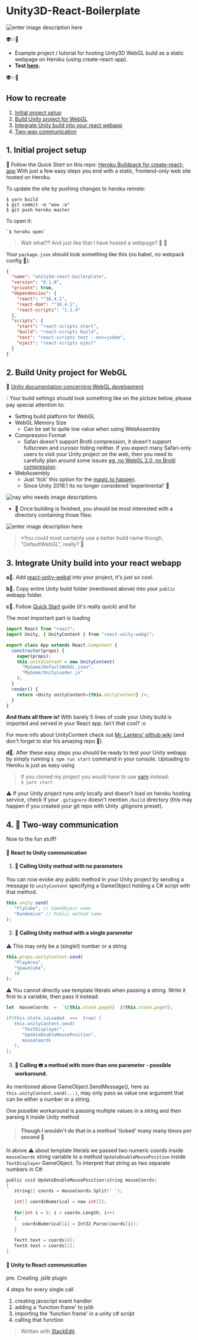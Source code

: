 
# Unity3D-React-Boilerplate
![enter image description here](https://lh3.googleusercontent.com/bCHwvLd87csFVIUVL_n6dJVh4eHB8yfNXfruyyQHyLcIpGto02edFrzR7xTH5B60964SyTIBilo "Example project picture")


👽✨🌊

- Example project / tutorial for hosting Unity3D WebGL build as a static webpage on Heroku (using create-react-app).
-  **Test [here](https://unity3d-react-boilerplate.herokuapp.com/).**

👽✨🌊

## How to recreate
1. [Initial project setup](#initial-project-setup)
2. [Build Unity project for WebGL](#build-unity-project-for-webgl)
3. [Integrate Unity build into your react webapp](#integrate-unity-build-into-your-react-webapp)
4. [Two-way communication](#dash-two-way-communication)

## 1. Initial project setup
:milky_way: Follow the *Quick Start* on this repo: [Heroku Buildpack for create-react-app](https://github.com/mars/create-react-app-buildpack#user-content-quick-start)
 With just a few easy steps  you end with a static, frontend-only web site hosted on Heroku.

To update the site by pushing changes to heroku remote:

    $ yarn build 
    $ git commit -m "wow :o"
    $ git push heroku master
To open it:

    `$ heroku open`

> Wait what?? And just like that I have hosted a webpage? :cake: :wine_glass:

Your `package.json` should look something like this (no babel, no webpack config :see_no_evil:):
```json
{
  "name": "unity3d-react-boilerplate",
  "version": "0.1.0",
  "private": true,
  "dependencies": {
    "react": "^16.4.1",
    "react-dom": "^16.4.1",
    "react-scripts": "1.1.4"
  },
  "scripts": {
    "start": "react-scripts start",
    "build": "react-scripts build",
    "test": "react-scripts test --env=jsdom",
    "eject": "react-scripts eject"
  }
}
```
## 2. Build Unity project for WebGL
:ocean: [Unity documentation concerning WebGL development](https://docs.unity3d.com/Manual/webgl-gettingstarted.html)

:droplet: Your build settings should look something like on the picture below, please pay special attention to:
 - Setting build platform for WebGL
 - WebGL Memory Size
	 - Can be set to quite low value when using WebAssembly
 - Compression Format
	 - Safari doesn't support Brotli compression, it doesn't support fullscreen and curosor hiding neither. If you expect many Safari-only users to visit your Unity project on the web, then you need to carefully plan around some issues [eg. no WebGL 2.0, no Brotli compression](https://docs.unity3d.com/Manual/webgl-browsercompatibility.html).
 - WebAssembly 
	 - Just 'tick' this option for the [magic to happen](https://blogs.unity3d.com/2018/08/15/webassembly-is-here/).
	 - Since Unity 2018.1 its no longer considered 'experimental' :unicorn:

![nay who needs image descriptions](https://lh3.googleusercontent.com/pGRf6tiQlR2MT5rdERBieRW8vbRqd8d_HDEuoHyIMY7Y6EhnmedZJlnFEfnrdqpIh2JgIrFn61Fu "heeey<3")

- :mag_right: Once building is finished, you should be most interested with a directory containing those files:

![enter image description here](https://lh3.googleusercontent.com/8RPc5jCsz49qIKGjSb-6uhIqgycsVlguKvMGjzH7A9oLtbJVgtU99vhz09ZLy7xVNVuHL3bXIm5Y "cool stuff")

> *You could most certainly use a better build name though. "DefaultWebGL", really? :hear_no_evil:

## 3. Integrate Unity build into your react webapp

**a:cherry_blossom:.** Add [react-unity-webgl](https://github.com/jeffreylanters/react-unity-webgl) into your project, *it's just so cool.*

**b:tulip:.** Copy entire Unity build folder (mentioned above) into your `public` webapp folder.

**c:hibiscus:.** Follow [Quick Start](https://github.com/jeffreylanters/react-unity-webgl/wiki/Quick-Start-Guide) guide (it's really *quick*) and for 

The most important part is loading
```js
import React from "react";
import Unity, { UnityContent } from "react-unity-webgl";

export class App extends React.Component {
  constructor(props) {
    super(props);
    this.unityContent = new UnityContent(
      "MyGame/DefaultWebGL.json",
      "MyGame/UnityLoader.js"
    );
  }
  render() {
    return <Unity unityContent={this.unityContent} />;
  }
}
```
**And thats all there is!** With barely 5 lines of code your Unity build is imported and served in your React app. Isn't that cool? :o

For more info about UnityContent check out [Mr. Lanters' github wiki](https://github.com/jeffreylanters/react-unity-webgl/wiki/Unity-Content) (and don't forget to star his amazing repo :tada:).

**d:blossom:.**  After these easy steps you should be ready to test your Unity webapp by simply running `$ npm run start` command in your console. Uploading to Heroku is just as easy using 

> If you cloned my project you would have to use [yarn](https://github.com/yarnpkg/yarn) instead:  
> `$ yarn start`

:warning: If your Unity project runs only locally and doesn't load on heroku hosting service, check if your `.gitignore` doesn't mention `/build` directory (this may happen if you created your git repo with Unity .gitignore preset).

## 4. :dash: Two-way communication
Now to the fun stuff!
#### :blue_book: React to Unity communication
1. #### :seedling: **Calling** Unity method with no parameters
You can now evoke any public method in your Unity project by sending a message to `unityContent` specifying a GameObject holding a C# script with that method.
```javascript
this.unity.send(
   "FlyCube", // GameObject name
   "Randomize" // Public method name
);
```
2. #### :ear_of_rice: **Calling** Unity method with a single parameter
:warning: This may only be a (single!) number or a string

```javascript
this.props.unityContent.send(
   "PlayArea",
   "SpawnCube",
   10
);
```
:warning: You cannot directly use template literals when passing a string. Write it first to a variable, then pass it instead. 
 ```javascript
 let  mouseCoords  =  `${this.state.pageX}  ${this.state.pageY};
 
 if(this.state.isLoaded  ===  true) {
    this.unityContent.send(
       "TextDisplayer",
       "UpdateDoubleMousePosition",
       mouseCoords
    );
 };
 ```

3. #### :palm_tree: **Calling** :phone: a method with more than one parameter - possible workaround.

As mentioned above GameObject.SendMessage(), here as `this.unityContent.send(...)`,  may only pass as value one argument that can be either a number or a string.
 
One possible workaround is passing multiple values in a string and then parsing it inside Unity method 
> #### Though I wouldn't do that in a method 'ticked' many many times per second :hear_no_evil:

In above :warning: about template literals we passed two numeric coords inside `mouseCoords` string variable to a method `UpdateDoubleMousePosition` inside `TextDisplayer` GameObject. To interpret that string as two separate numbers in C#:
```c
public void UpdateDoubleMousePosition(string mouseCoords)
{
   string[] coords = mouseCoords.Split(' ');

   int[] coordsNumerical = new int[2];
   
   for(int i = 0; i < coords.Length; i++)
   {
      coordsNumerical[i] = Int32.Parse(coords[i]);
   }
   
   TextY.text = coords[0];
   TextX.text = coords[1];
}
```

#### :blue_book: Unity to React communication

pre. Creating .jslib plugin

4 steps for every single call
1. creating javscript event handler
2. adding a 'function frame' to jslib
3. importing the 'function frame' in a unity c# script
4. calling that function




> Written with [StackEdit](https://stackedit.io/).
